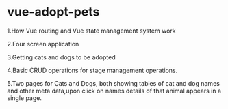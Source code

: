 # vue-adopt-pets
1.How Vue routing and Vue state management system work 

2.Four screen application

3.Getting cats and dogs  to be adopted 

4.Basic CRUD operations for stage management operations. 

5.Two pages for Cats and Dogs, both showing tables of cat and dog names and other meta data,upon click on names details of that animal appears in a single page. 
